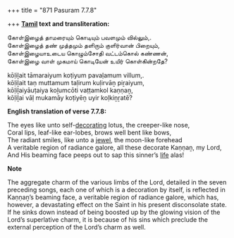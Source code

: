 +++
title = "871 Pasuram 7.7.8"

+++
**[Tamil](/definition/tamil#history "show Tamil definitions") text and transliteration:**

கோள்இழைத் தாமரையும் கொடியும் பவளமும் வில்லும்,.  
கோள்இழைத் தண் முத்தமும் தளிரும் குளிர்வான் பிறையும்,  
கோள்இழையாஉடைய கொழும்சோதி வட்டம்கொல் கண்ணன்,  
கோள்இழை வாள் முகமாய் கொடியேன் உயிர் கொள்கின்றதே?

kōḷiḻait tāmaraiyum koṭiyum pavaḷamum villum,.  
kōḷiḻait taṇ muttamum taḷirum kuḷirvāṉ piṟaiyum,  
kōḷiḻaiyāuṭaiya koḻumcōti vaṭṭamkol kaṇṇaṉ,  
kōḷiḻai vāḷ mukamāy koṭiyēṉ uyir koḷkiṉṟatē?

**English translation of verse 7.7.8:**

The eyes like unto self-[decorating](/definition/decorating#history "show decorating definitions") lotus, the creeper-like nose,  
Coral lips, leaf-like ear-lobes, brows well bent like bows,  
The radiant smiles, like unto a [jewel](/definition/jewel#history "show jewel definitions"), the moon-like forehead  
A veritable region of radiance galore, all these decorate Kaṇṇaṉ, my Lord,  
And His beaming face peeps out to sap this sinner’s [life](/definition/life#history "show life definitions") alas!

**Note**

The aggregate charm of the various limbs of the Lord, detailed in the seven preceding songs, each one of which is a decoration by itself, is reflected in Kaṇṇaṉ’s beaming face, a veritable region of radiance galore, which has, however, a devastating effect on the Saint in his present disconsolate state. If he sinks down instead of being boosted up by the glowing vision of the Lord’s superlative charm, it is because of his sins which preclude the external perception of the Lord’s charm as well.



